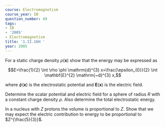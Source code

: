 ```yaml
---
course: Electromagnetism
course_year: IB
question_number: 49
tags:
- IB
- '2005'
- Electromagnetism
title: '1.II.16H '
year: 2005
---
```



For a static charge density $\rho(\mathbf{x})$ show that the energy may be expressed as

$$E=\frac{1}{2} \int \rho \phi \mathrm{d}^{3} x=\frac{\epsilon_{0}}{2} \int \mathbf{E}^{2} \mathrm{~d}^{3} x,$$

where $\phi(\mathbf{x})$ is the electrostatic potential and $\mathbf{E}(\mathbf{x})$ is the electric field.

Determine the scalar potential and electric field for a sphere of radius $R$ with a constant charge density $\rho$. Also determine the total electrostatic energy.

In a nucleus with $Z$ protons the volume is proportional to $Z$. Show that we may expect the electric contribution to energy to be proportional to $Z^{\frac{5}{3}}$.